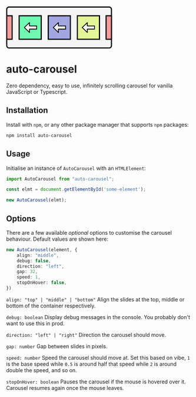 <svg xmlns="http://www.w3.org/2000/svg" width="287.745" height="114.086" viewBox="0 0 76.132 30.185"><g style="stroke:#000;stroke-width:.8;stroke-dasharray:none;stroke-opacity:1" transform="translate(-62.46 -67.13)"><rect width="75.32" height="29.385" x="62.862" y="67.529" ry="1.641" style="fill:#f4f4f4;fill-opacity:1;stroke:#000;stroke-width:.8;stroke-dasharray:none;stroke-opacity:1"/><rect width="15.9" height="16.866" x="92.717" y="73.789" ry="0" style="fill:#a1a6e1;fill-opacity:1;stroke:#000;stroke-width:.8;stroke-dasharray:none;stroke-opacity:1"/><rect width="15.9" height="16.866" x="113.661" y="73.789" ry="0" style="fill:#def575;fill-opacity:.725389;stroke:#000;stroke-width:.8;stroke-dasharray:none;stroke-opacity:1"/><rect width="3.876" height="16.881" x="134.317" y="73.781" ry="0" style="fill:#f59a9a;fill-opacity:1;stroke:#000;stroke-width:.8;stroke-dasharray:none;stroke-opacity:1"/><rect width="15.9" height="16.866" x="71.773" y="73.789" ry="0" style="fill:#70fab1;fill-opacity:1;stroke:#000;stroke-width:.8;stroke-dasharray:none;stroke-opacity:1"/><rect width="3.876" height="16.881" x="62.861" y="73.781" ry="0" style="fill:#f59a9a;fill-opacity:1;stroke:#000;stroke-width:.8;stroke-dasharray:none;stroke-opacity:1"/></g><path d="m100.02 78.685-3.68 3.537 3.68 3.537v-2.384h5.17V81.07h-5.17zm20.804 0-3.68 3.537 3.68 3.537v-2.384h5.17V81.07h-5.17zm-41.608 0-3.68 3.537 3.68 3.537v-2.384h5.17V81.07h-5.17z" style="fill:#f4f4f4;stroke:#000;stroke-width:.552;stroke-linecap:butt;stroke-linejoin:round;stroke-dasharray:none;stroke-opacity:1" transform="translate(-62.46 -67.13)"/></svg>

# auto-carousel

Zero dependency, easy to use, infinitely scrolling carousel for vanilla JavaScript or Typescript.

## Installation

Install with `npm`, or any other package manager that supports `npm` packages:

```sh
npm install auto-carousel
```
## Usage

Initialise an instance of `AutoCarousel` with an `HTMLElement`:

```js
import AutoCarousel from "auto-carousel";

const elmt = document.getElementById('some-element');

new AutoCarousel(elmt);
```

## Options

There are a few available *optional* options to customise the carousel behaviour. Default values are shown here:

```ts
new AutoCarousel(element, {
    align: "middle",
    debug: false,
    direction: "left",
    gap: 32,
    speed: 1,
    stopOnHover: false,
})
```

`align: "top" | "middle" | "bottom"`
Align the slides at the top, middle or bottom of the container respectively.

`debug: boolean`
Display debug messages in the console. You probably don't want to use this in prod.

`direction: "left" | "right"` Direction the carousel should move.

`gap: number` Gap between slides in pixels.

`speed: number` Speed the carousel should move at. Set this based on vibe, `1` is the base speed while `0.5` is around half that speed while `2` is around double the speed, and so on.

`stopOnHover: boolean` Pauses the carousel if the mouse is hovered over it. Carousel resumes again once the mouse leaves.

